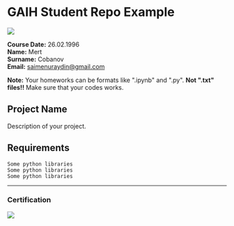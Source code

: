# GAIH Student Repo Example
![](img/logo.png)

**Course Date:** 26.02.1996  
**Name:** Mert  
**Surname:** Cobanov  
**Email:** saimenuraydin@gmail.com  

**Note:** Your homeworks can be formats like ".ipynb" and ".py". **Not ".txt" files!!** Make sure that your codes works.  

## Project Name
Description of your project.

## Requirements
```
Some python libraries
Some python libraries
Some python libraries
```
---

### Certification
![](img/certificate_ex.png)

